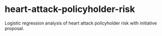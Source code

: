 # heart-attack-policyholder-risk
Logistic regression analysis of heart attack policyholder risk with initiative proposal.
